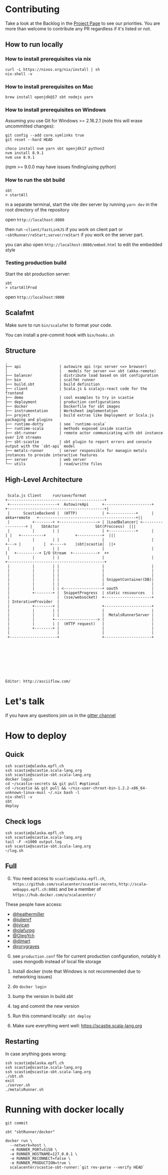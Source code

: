 # Contributing

Take a look at the Backlog in the [Project Page](https://github.com/scalacenter/scastie/projects/1) to see our priorities.
You are more than welcome to contribute any PR regardless if it's listed or not.

## How to run locally

### How to install prerequisites via nix

```
curl -L https://nixos.org/nix/install | sh
nix-shell -v
```

### How to install prerequisites on Mac
```
brew install openjdk@17 sbt nodejs yarn
```

### How to install prerequisites on Windows

Assuming you use Git for Windows >= 2.16.2.1 (note this will erase uncommitted changes):
```
git config --add core.symlinks true
git reset --hard HEAD
```
```
choco install nvm yarn sbt openjdk17 python3
nvm install 8.9.1
nvm use 8.9.1
```
(npm >= 9.0.0 may have issues finding/using python)


### How to run the sbt build

```
sbt
> startAll
```
in a separate terminal, start the vite dev server by running `yarn dev` in the root directory of the repository

open `http://localhost:8080`

then run `~client/fastLinkJS` if you work on client part 
or `~sbtRunner/reStart;server/reStart` if you work on the server part. 

you can also open `http://localhost:8080/embed.html` to edit the embedded style

### Testing production build

Start the sbt production server:

```
sbt
> startAllProd
```

open `http://localhost:9000`

## Scalafmt

Make sure to run `bin/scalafmt` to format your code.

You can install a pre-commit hook with `bin/hooks.sh`

## Structure

```
.
├── api                 | autowire api (rpc server <=> browser)
│                       |   models for server <=> sbt (akka-remote)
├── balancer            | distribute load based on sbt configuration
├── bin                 | scalfmt runner
├── build.sbt           | build definition
├── client              | Scala.js & scalajs-react code for the frontend
├── demo                | cool examples to try in scastie
├── deployment          | production configurations
├── docker              | Dockerfile for sbt images
├── instrumentation     | Worksheet implementation
├── project             | build extras like Deployment or Scala.js packaging and plugins
├── runtime-dotty       | see `runtime-scala`
├── runtime-scala       | methods exposed inside scastie
├── sbt-runner          | remote actor communicating with sbt instance over I/O streams
├── sbt-scastie         | sbt plugin to report errors and console output with the `sbt-api` model
├── metals-runner       | server responsible for managin metals instances to provide interactive features
├── server              | web server
└── utils               | read/writte files
```

## High-Level Architecture


```

 Scala.js Client     run/save/format                                               +-------------------------------------------+
 +---------------------+  AutowireApi      +---------------------+                +-------------------------------------------+|
 |      ScastieBackend |  (HTTP)           | +------------+      | akka+remote   +-------------------------------------------+||
 |          +--------+ +-----------------> | |LoadBalancer| <------------------+ |    SbtActor                Sbt(Proccess)  |||
 |          |        | |                   | +------------+      |             | |   +----------+             +-----------+  |||
 |          |        | |                   |                     |             +---> |          |  <----->    |sbt|scastie|  ||+
 |          |        | |                   |                     |               |   +----------+ I/O Stream  +-----------+  ++
 |          |        | |                   |                     |               +-------------------------------------------+
 |          |        | |                   |                     |
 |          |        | |                   |                     |
 |          |        | |                   |                     |
 |          |        | |                   | SnippetContainer(DB)|
 |          |        | |                   |                     |
 |          |        | | <-----------------+ oauth               |
 |          +--------+ |  SnippetProgress  | static ressources   |
 |                     |  (sse/websocket)  +---------------------+
 | InterativeProvider  |
 |          +--------+ |                   +---------------------+
 |          |        | |                   |                     |
 |          |        | |                   |  MetalsRunnerServer |
 |          |        +-------------------> |                     |
 |          |        | |  (HTTP request)   |                     |
 |          +--------+ |                   |                     |
 |                     |                   |                     |
 +---------------------+                   +---------------------+









Editor: http://asciiflow.com/
```

# Let's talk

If you have any questions join us in the [gitter channel](https://gitter.im/scalacenter/scastie)

# How to deploy

## Quick

```
ssh scastie@alaska.epfl.ch
ssh scastie@scastie.scala-lang.org
ssh scastie@scastie-sbt.scala-lang.org
docker login
cd ~/scastie-secrets && git pull #optional
cd ~/scastie && git pull && ~/nix-user-chroot-bin-1.2.2-x86_64-unknown-linux-musl ~/.nix bash -l
nix-shell -v
sbt 
deploy
```

## Check logs
```
ssh scastie@alaska.epfl.ch
ssh scastie@scastie.scala-lang.org
tail -F -n1000 output.log
ssh scastie@scastie-sbt.scala-lang.org
~/log.sh
```

## Full

0. You need access to `scastie@alaska.epfl.ch`, `https://github.com/scalacenter/scastie-secrets`, `http://scala-webapps.epfl.ch:8081` and be a member of `https://hub.docker.com/u/scalacenter/`

These people have access:

* [@heathermiller](https://github.com/heathermiller)
* [@julienrf](https://github.com/julienrf)
* [@jvican](https://github.com/jvican)
* [@olafurpg](https://github.com/olafurpg)
* [@OlegYch](https://github.com/OlegYch)
* [@dimart](https://github.com/dimart)
* [@rorygraves](https://github.com/rorygraves)

0. see `production.conf` file for current production configuration, notably it uses mongodb instead of local file storage 

0. Install docker (note that Windows is not recommended due to networking issues)

0. do `docker login`

0. bump the version in build.sbt

0. tag and commit the new version

0. Run this command locally: `sbt deploy`

0. Make sure everything went well: https://scastie.scala-lang.org

## Restarting

In case anything goes wrong:

```
ssh scastie@alaska.epfl.ch
ssh scastie@scastie.scala-lang.org
ssh scastie@scastie-sbt.scala-lang.org
./sbt.sh
exit
./server.sh
./metalsRunner.sh
```

# Running with docker locally

```
git commit

sbt "sbtRunner/docker"

docker run \
  --network=host \
  -e RUNNER_PORT=5150 \
  -e RUNNER_HOSTNAME=127.0.0.1 \
  -e RUNNER_RECONNECT=false \
  -e RUNNER_PRODUCTION=true \
  scalacenter/scastie-sbt-runner:`git rev-parse --verify HEAD`
```
